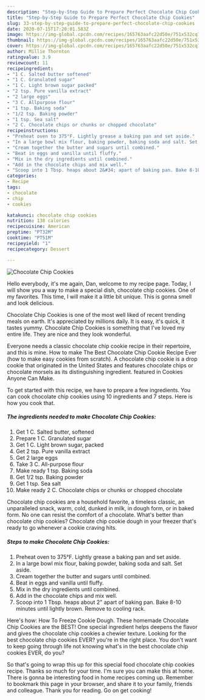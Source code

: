 ```yaml
---
description: "Step-by-Step Guide to Prepare Perfect Chocolate Chip Cookies"
title: "Step-by-Step Guide to Prepare Perfect Chocolate Chip Cookies"
slug: 33-step-by-step-guide-to-prepare-perfect-chocolate-chip-cookies
date: 2020-07-15T17:20:01.583Z
image: https://img-global.cpcdn.com/recipes/165763aafc22d50e/751x532cq70/chocolate-chip-cookies-recipe-main-photo.jpg
thumbnail: https://img-global.cpcdn.com/recipes/165763aafc22d50e/751x532cq70/chocolate-chip-cookies-recipe-main-photo.jpg
cover: https://img-global.cpcdn.com/recipes/165763aafc22d50e/751x532cq70/chocolate-chip-cookies-recipe-main-photo.jpg
author: Millie Thornton
ratingvalue: 3.9
reviewcount: 11
recipeingredient:
- "1 C. Salted butter softened"
- "1 C. Granulated sugar"
- "1 C. Light brown sugar packed"
- "2 tsp. Pure vanilla extract"
- "2 large eggs"
- "3 C. Allpurpose flour"
- "1 tsp. Baking soda"
- "1/2 tsp. Baking powder"
- "1 tsp. Sea salt"
- "2 C. Chocolate chips or chunks or chopped chocolate"
recipeinstructions:
- "Preheat oven to 375°F. Lightly grease a baking pan and set aside."
- "In a large bowl mix flour, baking powder, baking soda and salt. Set aside."
- "Cream together the butter and sugars until combined."
- "Beat in eggs and vanilla until fluffy."
- "Mix in the dry ingredients until combined."
- "Add in the chocolate chips and mix well."
- "Scoop into 1 Tbsp. heaps about 2&#34; apart of baking pan. Bake 8-10 minutes until lightly brown. Remove to cooling rack."
categories:
- Recipe
tags:
- chocolate
- chip
- cookies

katakunci: chocolate chip cookies 
nutrition: 138 calories
recipecuisine: American
preptime: "PT32M"
cooktime: "PT51M"
recipeyield: "1"
recipecategory: Dessert

---
```



![Chocolate Chip Cookies](https://img-global.cpcdn.com/recipes/165763aafc22d50e/751x532cq70/chocolate-chip-cookies-recipe-main-photo.jpg)

Hello everybody, it's me again, Dan, welcome to my recipe page. Today, I will show you a way to make a special dish, chocolate chip cookies. One of my favorites. This time, I will make it a little bit unique. This is gonna smell and look delicious.

Chocolate Chip Cookies is one of the most well liked of recent trending meals on earth. It's appreciated by millions daily. It is easy, it's quick, it tastes yummy. Chocolate Chip Cookies is something that I've loved my entire life. They are nice and they look wonderful.

Everyone needs a classic chocolate chip cookie recipe in their repertoire, and this is mine. How to make The Best Chocolate Chip Cookie Recipe Ever (how to make easy cookies from scratch). A chocolate chip cookie is a drop cookie that originated in the United States and features chocolate chips or chocolate morsels as its distinguishing ingredient. featured in Cookies Anyone Can Make.


To get started with this recipe, we have to prepare a few ingredients. You can cook chocolate chip cookies using 10 ingredients and 7 steps. Here is how you cook that.

<!--inarticleads1-->

##### The ingredients needed to make Chocolate Chip Cookies:

1. Get 1 C. Salted butter, softened
1. Prepare 1 C. Granulated sugar
1. Get 1 C. Light brown sugar, packed
1. Get 2 tsp. Pure vanilla extract
1. Get 2 large eggs
1. Take 3 C. All-purpose flour
1. Make ready 1 tsp. Baking soda
1. Get 1/2 tsp. Baking powder
1. Get 1 tsp. Sea salt
1. Make ready 2 C. Chocolate chips or chunks or chopped chocolate


Chocolate chip cookies are a household favorite, a timeless classic, an unparalleled snack, warm, cold, dunked in milk, in dough form, or in baked form. No one can resist the comfort of a chocolate. What&#39;s better than chocolate chip cookies? Chocolate chip cookie dough in your freezer that&#39;s ready to go whenever a cookie craving hits. 

<!--inarticleads2-->

##### Steps to make Chocolate Chip Cookies:

1. Preheat oven to 375°F. Lightly grease a baking pan and set aside.
1. In a large bowl mix flour, baking powder, baking soda and salt. Set aside.
1. Cream together the butter and sugars until combined.
1. Beat in eggs and vanilla until fluffy.
1. Mix in the dry ingredients until combined.
1. Add in the chocolate chips and mix well.
1. Scoop into 1 Tbsp. heaps about 2&#34; apart of baking pan. Bake 8-10 minutes until lightly brown. Remove to cooling rack.


Here&#39;s how: How To Freeze Cookie Dough. These homemade Chocolate Chip Cookies are the BEST! One special ingredient helps deepens the flavor and gives the chocolate chip cookies a chewier texture. Looking for the best chocolate chip cookies EVER? you&#39;re in the right place. You don&#39;t want to keep going through life not knowing what&#39;s in the best chocolate chip cookies EVER, do you? 

So that's going to wrap this up for this special food chocolate chip cookies recipe. Thanks so much for your time. I'm sure you can make this at home. There is gonna be interesting food in home recipes coming up. Remember to bookmark this page in your browser, and share it to your family, friends and colleague. Thank you for reading. Go on get cooking!
